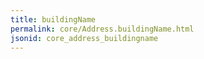 ```yaml
---
title: buildingName
permalink: core/Address.buildingName.html
jsonid: core_address_buildingname
---
```

